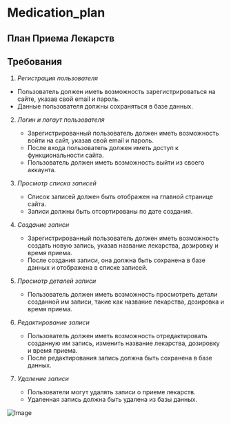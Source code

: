 # Medication_plan
## План Приема Лекарств
## Требования
1.  _Регистрация пользователя_
   - Пользователь должен иметь возможность зарегистрироваться на сайте, указав свой email и пароль.
   - Данные пользователя должны сохраняться в базе данных.

2. _Логин и логаут пользователя_
   - Зарегистрированный пользователь должен иметь возможность войти на сайт, указав свой email и пароль.
   - После входа пользователь должен иметь доступ к функциональности сайта.
   - Пользователь должен иметь возможность выйти из своего аккаунта.

3. _Просмотр списка записей_ 
   - Список записей должен быть отображен на главной странице сайта.
   - Записи должны быть отсортированы по дате создания.

4. _Создание записи_ 
   - Зарегистрированный пользователь должен иметь возможность создать новую запись, указав название лекарства, дозировку и время приема.
   - После создания записи, она должна быть сохранена в базе данных и отображена в списке записей.

5. _Просмотр деталей записи_
   - Пользователь должен иметь возможность просмотреть детали созданной им записи, такие как название лекарства, дозировка и время приема.

6. _Редактирование записи_ 
   - Пользователь должен иметь возможность отредактировать созданную им запись, изменить название лекарства, дозировку и время приема.
   - После редактирования запись должна быть сохранена в базе данных.

7. _Удаление записи_
   - Пользователи могут удалять записи о приеме лекарств.
   - Удаленная запись должна быть удалена из базы данных.


![Image](https://github.com/nuoxi3007/Medication_plan/assets/128590563/2bb4cf19-76d1-454f-bf68-87f36f6b425b)

